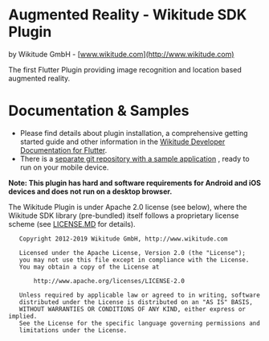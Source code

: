 # Augmented Reality - Wikitude SDK Plugin
by Wikitude GmbH - [www.wikitude.com](http://www.wikitude.com)

The first Flutter Plugin providing image recognition and location based augmented reality.

# Documentation & Samples
- Please find details about plugin installation, a comprehensive getting started guide and other information in the [Wikitude Developer Documentation for Flutter](https://www.wikitude.com/external/doc/documentation/latest/flutter/).
- There is a [separate git repository with a sample application](https://github.com/Wikitude/wikitude-flutter-samples) , ready to run on your mobile device.


**Note: This plugin has hard and software requirements for Android and iOS devices and does not run on a desktop browser.**

The Wikitude Plugin is under Apache 2.0 license (see below), where the Wikitude SDK library (pre-bundled) itself follows a proprietary license scheme (see [LICENSE.MD](LICENSE.md) for details).


```
   Copyright 2012-2019 Wikitude GmbH, http://www.wikitude.com

   Licensed under the Apache License, Version 2.0 (the "License");
   you may not use this file except in compliance with the License.
   You may obtain a copy of the License at

       http://www.apache.org/licenses/LICENSE-2.0

   Unless required by applicable law or agreed to in writing, software
   distributed under the License is distributed on an "AS IS" BASIS,
   WITHOUT WARRANTIES OR CONDITIONS OF ANY KIND, either express or implied.
   See the License for the specific language governing permissions and
   limitations under the License.
```
